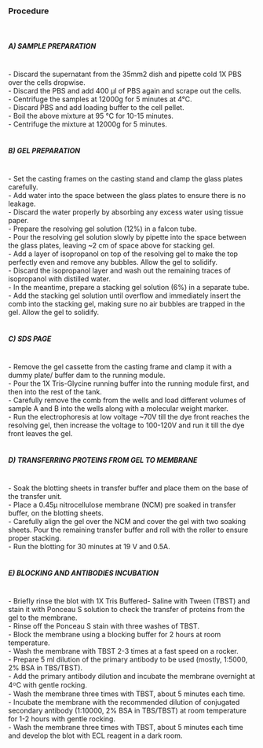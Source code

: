 ### Procedure
<br>

##### A) SAMPLE PREPARATION <br>
<br>
- Discard the supernatant from the 35mm2 dish and pipette cold 1X PBS over the cells dropwise.<br>
- Discard the PBS and add 400 µl of PBS again and scrape out the cells.<br>
- Centrifuge the samples at 12000g for 5 minutes at 4°C.<br>
- Discard PBS and add loading buffer to the cell pellet.<br>
- Boil the above mixture at 95 °C for 10-15 minutes.<br>
- Centrifuge the mixture at 12000g for 5 minutes.<br>
<br>

##### B) GEL PREPARATION <br>
<br>
- Set the casting frames on the casting stand and clamp the glass plates carefully.<br>
- Add water into the space between the glass plates to ensure there is no leakage.<br>
- Discard the water properly by absorbing any excess water using tissue paper.<br>
- Prepare the resolving gel solution (12%) in a falcon tube.<br>
- Pour the resolving gel solution slowly by pipette into the space between the glass plates, leaving ~2 cm of space above for stacking gel.<br>
- Add a layer of isopropanol on top of the resolving gel to make the top perfectly even and remove any bubbles. Allow the gel to solidify.<br>
- Discard the isopropanol layer and wash out the remaining traces of isopropanol with distilled water.<br>
- In the meantime, prepare a stacking gel solution (6%) in a separate tube.<br>
- Add the stacking gel solution until overflow and immediately insert the comb into the stacking gel, making sure no air bubbles are trapped in the gel. Allow the gel to solidify.<br>
<br>

##### C) SDS PAGE <br>
<br>
- Remove the gel cassette from the casting frame and clamp it with a dummy plate/ buffer dam to the running module.<br>
- Pour the 1X Tris-Glycine running buffer into the running module first, and then into the rest of the tank.<br>
- Carefully remove the comb from the wells and load different volumes of sample A and B into the wells along with a molecular weight marker.<br>
- Run the electrophoresis at low voltage ~70V till the dye front reaches the resolving gel, then increase the voltage to 100-120V and run it till the dye front leaves the gel.<br>
<br>

##### D) TRANSFERRING PROTEINS FROM GEL TO MEMBRANE <br>
<br>
- Soak the blotting sheets in transfer buffer and place them on the base of the transfer unit.<br>
- Place a 0.45μ nitrocellulose membrane (NCM) pre soaked in transfer buffer, on the blotting sheets.<br>
- Carefully align the gel over the NCM and cover the gel with two soaking sheets. Pour the remaining transfer buffer and roll with the roller to ensure proper stacking.<br>
- Run the blotting for 30 minutes at 19 V and 0.5A.<br>
<br>

##### E) BLOCKING AND ANTIBODIES INCUBATION <br>
<br>
- Briefly rinse the blot with 1X Tris Buffered- Saline with Tween (TBST) and stain it with Ponceau S solution to check the transfer of proteins from the gel to the membrane.<br>
- Rinse off the Ponceau S stain with three washes of TBST.<br>
- Block the membrane using a blocking buffer for 2 hours at room temperature.<br>
- Wash the membrane with TBST 2-3 times at a fast speed on a rocker.<br>
- Prepare 5 ml dilution of the primary antibody to be used (mostly, 1:5000, 2% BSA in TBS/TBST).<br>
- Add the primary antibody dilution and incubate the membrane overnight at 4ᴼC with gentle rocking.<br>
- Wash the membrane three times with TBST, about 5 minutes each time.<br>
- Incubate the membrane with the recommended dilution of conjugated secondary antibody (1:10000, 2% BSA in TBS/TBST) at room temperature for 1-2 hours with gentle rocking.<br>
- Wash the membrane three times with TBST, about 5 minutes each time and develop the blot with ECL reagent in a dark room.<br>